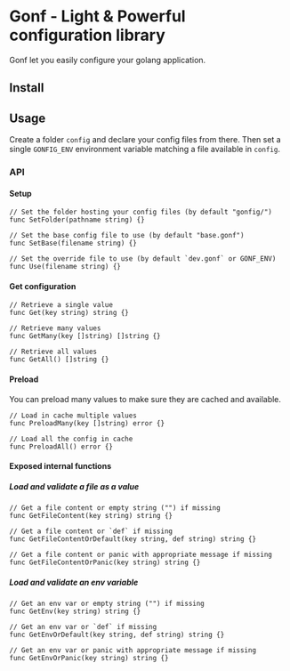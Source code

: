 # Gonf - Light & Powerful configuration library

Gonf let you easily configure your golang application.

## Install

## Usage

Create a folder `config` and declare your config files from there.
Then set a single `GONFIG_ENV` environment variable matching a file available in `config`.

### API

#### Setup

```golang
// Set the folder hosting your config files (by default "gonfig/")
func SetFolder(pathname string) {}

// Set the base config file to use (by default "base.gonf")
func SetBase(filename string) {}

// Set the override file to use (by default `dev.gonf` or GONF_ENV)
func Use(filename string) {}
```

#### Get configuration

```golang
// Retrieve a single value
func Get(key string) string {}

// Retrieve many values
func GetMany(key []string) []string {}

// Retrieve all values
func GetAll() []string {}
```

#### Preload

You can preload many values to make sure they are cached and available.

```golang
// Load in cache multiple values
func PreloadMany(key []string) error {}

// Load all the config in cache
func PreloadAll() error {}
```

#### Exposed internal functions

##### Load and validate a file as a value
```golang
// Get a file content or empty string ("") if missing
func GetFileContent(key string) string {}

// Get a file content or `def` if missing
func GetFileContentOrDefault(key string, def string) string {}

// Get a file content or panic with appropriate message if missing
func GetFileContentOrPanic(key string) string {}
```

##### Load and validate an env variable

```golang
// Get an env var or empty string ("") if missing
func GetEnv(key string) string {}

// Get an env var or `def` if missing
func GetEnvOrDefault(key string, def string) string {}

// Get an env var or panic with appropriate message if missing
func GetEnvOrPanic(key string) string {}
```